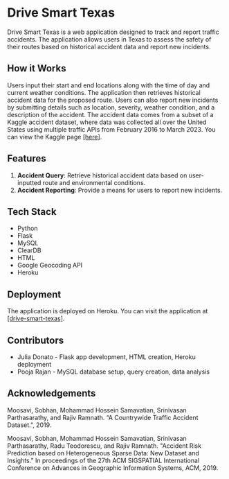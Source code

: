 # Drive Smart Texas

Drive Smart Texas is a web application designed to track and report traffic accidents. The application allows users in Texas to assess the safety of their routes based on historical accident data and report new incidents.

## How it Works

Users input their start and end locations along with the time of day and current weather conditions. The application then retrieves historical accident data for the proposed route. Users can also report new incidents by submitting details such as location, severity, weather condition, and a description of the accident. The accident data comes from a subset of a Kaggle accident dataset, where data was collected all over the United States using multiple traffic APIs from February 2016 to March 2023. You can view the Kaggle page [[here]](https://www.kaggle.com/datasets/sobhanmoosavi/us-accidents).

## Features

1. **Accident Query**: Retrieve historical accident data based on user-inputted route and environmental conditions.
2. **Accident Reporting**: Provide a means for users to report new incidents.

## Tech Stack

* Python
* Flask
* MySQL
* ClearDB
* HTML
* Google Geocoding API
* Heroku

## Deployment

The application is deployed on Heroku. You can visit the application at [[drive-smart-texas]](https://drive-smart-texas-498e9b25a4c3.herokuapp.com/).

## Contributors

* Julia Donato - Flask app development, HTML creation, Heroku deployment
* Pooja Rajan - MySQL database setup, query creation, data analysis

## Acknowledgements

Moosavi, Sobhan, Mohammad Hossein Samavatian, Srinivasan Parthasarathy, and Rajiv Ramnath. “A Countrywide Traffic Accident Dataset.”, 2019.

Moosavi, Sobhan, Mohammad Hossein Samavatian, Srinivasan Parthasarathy, Radu Teodorescu, and Rajiv Ramnath. "Accident Risk Prediction based on Heterogeneous Sparse Data: New Dataset and Insights." In proceedings of the 27th ACM SIGSPATIAL International Conference on Advances in Geographic Information Systems, ACM, 2019.
